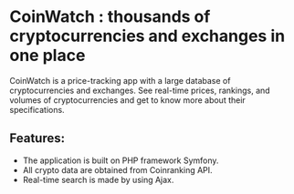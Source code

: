 # CoinWatch : thousands of cryptocurrencies and exchanges in one place

CoinWatch is a price-tracking app with a large database of cryptocurrencies and exchanges. See real-time prices, rankings, and volumes of cryptocurrencies and get to know more about their specifications.  

## Features:
* The application is built on PHP framework Symfony.
* All crypto data are obtained from Coinranking API.  
* Real-time search is made by using Ajax.



